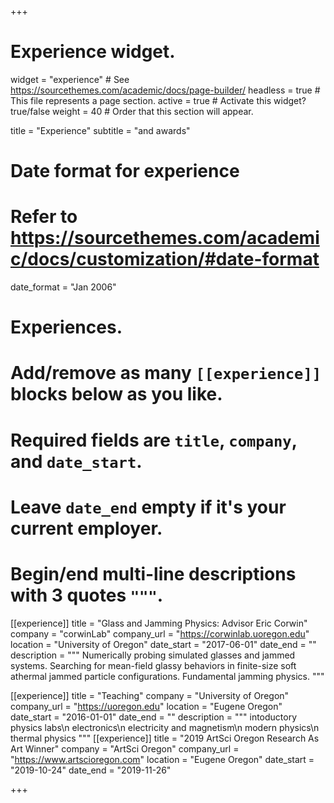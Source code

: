 +++
# Experience widget.
widget = "experience"  # See https://sourcethemes.com/academic/docs/page-builder/
headless = true  # This file represents a page section.
active = true  # Activate this widget? true/false
weight = 40  # Order that this section will appear.

title = "Experience"
subtitle = "and awards"

# Date format for experience
#   Refer to https://sourcethemes.com/academic/docs/customization/#date-format
date_format = "Jan 2006"

# Experiences.
#   Add/remove as many `[[experience]]` blocks below as you like.
#   Required fields are `title`, `company`, and `date_start`.
#   Leave `date_end` empty if it's your current employer.
#   Begin/end multi-line descriptions with 3 quotes `"""`.
[[experience]]
  title = "Glass and Jamming Physics: Advisor Eric Corwin"
  company = "corwinLab"
  company_url =  "https://corwinlab.uoregon.edu"
  location = "University of Oregon"
  date_start = "2017-06-01"
  date_end = ""
  description = """
  Numerically probing simulated glasses and jammed systems. Searching for mean-field
  glassy behaviors in finite-size soft athermal jammed particle configurations.
  Fundamental jamming physics.
  """

[[experience]]
  title = "Teaching"
  company = "University of Oregon"
  company_url = "https://uoregon.edu"
  location = "Eugene Oregon"
  date_start = "2016-01-01"
  date_end = ""
  description = """
  intoductory physics labs\n
  electronics\n
  electricity and magnetism\n
  modern physics\n
  thermal physics
  """
[[experience]]
  title = "2019 ArtSci Oregon Research As Art Winner"
  company = "ArtSci Oregon"
  company_url = "https://www.artscioregon.com"
  location = "Eugene Oregon"
  date_start = "2019-10-24"
  date_end = "2019-11-26"

+++
